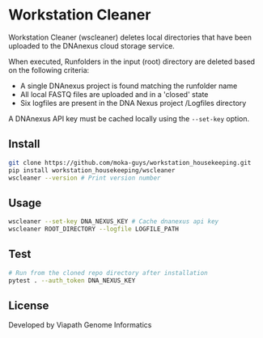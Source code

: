 # Workstation Cleaner

Workstation Cleaner (wscleaner) deletes local directories that have been uploaded to the DNAnexus cloud storage service.

When executed, Runfolders in the input (root) directory are deleted based on the following criteria:

* A single DNAnexus project is found matching the runfolder name
* All local FASTQ files are uploaded and in a 'closed' state
* Six logfiles are present in the DNA Nexus project /Logfiles directory

A DNAnexus API key must be cached locally using the `--set-key` option. 

## Install

```bash
git clone https://github.com/moka-guys/workstation_housekeeping.git
pip install workstation_housekeeping/wscleaner
wscleaner --version # Print version number
```

## Usage

```bash
wscleaner --set-key DNA_NEXUS_KEY # Cache dnanexus api key
wscleaner ROOT_DIRECTORY --logfile LOGFILE_PATH
```

## Test

```bash
# Run from the cloned repo directory after installation
pytest . --auth_token DNA_NEXUS_KEY
```

## License

Developed by Viapath Genome Informatics
